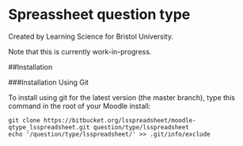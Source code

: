 # Spreassheet question type

Created by Learning Science for Bristol University.

Note that this is currently work-in-progress.


##Installation

###Installation Using Git 

To install using git for the latest version (the master branch), type this command in the
root of your Moodle install:

    git clone https://bitbucket.org/lsspreadsheet/moodle-qtype_lsspreadsheet.git question/type/lsspreadsheet
    echo '/question/type/lsspreadsheet/' >> .git/info/exclude

